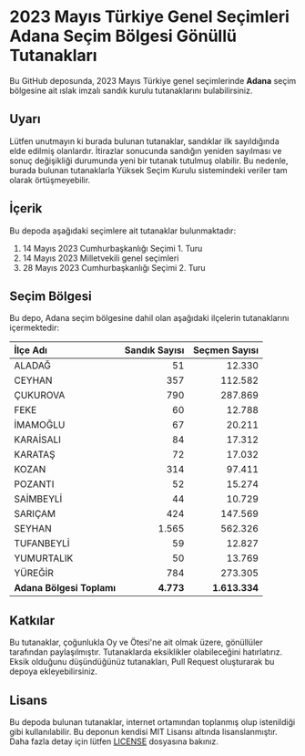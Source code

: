 # 2023 Mayıs Türkiye Genel Seçimleri Adana Seçim Bölgesi Gönüllü Tutanakları

Bu GitHub deposunda, 2023 Mayıs Türkiye genel seçimlerinde **Adana** seçim bölgesine ait ıslak imzalı sandık kurulu tutanaklarını bulabilirsiniz.

## Uyarı

Lütfen unutmayın ki burada bulunan tutanaklar, sandıklar ilk sayıldığında elde edilmiş olanlardır. İtirazlar sonucunda sandığın yeniden sayılması ve sonuç değişikliği durumunda yeni bir tutanak tutulmuş olabilir. Bu nedenle, burada bulunan tutanaklarla Yüksek Seçim Kurulu sistemindeki veriler tam olarak örtüşmeyebilir.

## İçerik

Bu depoda aşağıdaki seçimlere ait tutanaklar bulunmaktadır:

1. 14 Mayıs 2023 Cumhurbaşkanlığı Seçimi 1. Turu
2. 14 Mayıs 2023 Milletvekili genel seçimleri
3. 28 Mayıs 2023 Cumhurbaşkanlığı Seçimi 2. Turu

## Seçim Bölgesi

Bu depo, Adana seçim bölgesine dahil olan aşağıdaki ilçelerin tutanaklarını içermektedir:

| İlçe Adı | Sandık Sayısı | Seçmen Sayısı |
| :------- | ------------: | ------------: |
 | ALADAĞ  |           51  |       12.330  | 
 | CEYHAN  |          357  |      112.582  | 
 | ÇUKUROVA  |          790  |      287.869  | 
 | FEKE  |           60  |       12.788  | 
 | İMAMOĞLU  |           67  |       20.211  | 
 | KARAİSALI  |           84  |       17.312  | 
 | KARATAŞ  |           72  |       17.032  | 
 | KOZAN  |          314  |       97.411  | 
 | POZANTI  |           52  |       15.274  | 
 | SAİMBEYLİ  |           44  |       10.729  | 
 | SARIÇAM  |          424  |      147.569  | 
 | SEYHAN  |        1.565  |      562.326  | 
 | TUFANBEYLİ  |           59  |       12.827  | 
 | YUMURTALIK  |           50  |       13.769  | 
 | YÜREĞİR  |          784  |      273.305  |
| **Adana Bölgesi Toplamı**  |  **4.773**  |  **1.613.334**  |

## Katkılar

Bu tutanaklar, çoğunlukla Oy ve Ötesi'ne ait olmak üzere, gönüllüler tarafından paylaşılmıştır. Tutanaklarda eksiklikler olabileceğini hatırlatırız. Eksik olduğunu düşündüğünüz tutanakları, Pull Request oluşturarak bu depoya ekleyebilirsiniz.

## Lisans

Bu depoda bulunan tutanaklar, internet ortamından toplanmış olup istenildiği gibi kullanılabilir.
Bu deponun kendisi MIT Lisansı altında lisanslanmıştır. Daha fazla detay için lütfen [LICENSE](LICENSE) dosyasına bakınız.
